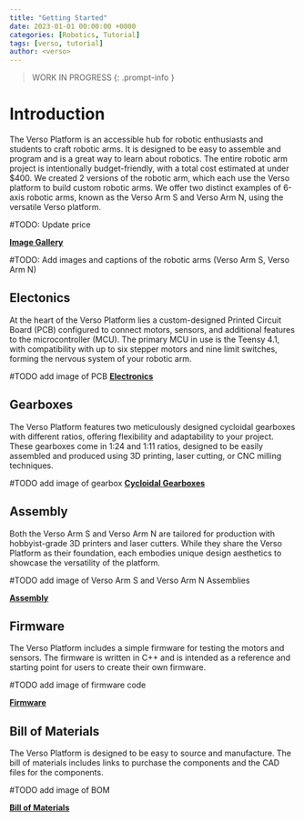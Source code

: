 ```yaml
---
title: "Getting Started"
date: 2023-01-01 00:00:00 +0000
categories: [Robotics, Tutorial]
tags: [verso, tutorial]
author: <verso>
---
```


> WORK IN PROGRESS
{: .prompt-info }

# Introduction

The Verso Platform is an accessible hub for robotic enthusiasts and students to craft robotic arms. It is designed to be easy to assemble and program and is a great way to learn about robotics. The entire robotic arm project is intentionally budget-friendly, with a total cost estimated at under $400. We created 2 versions of the robotic arm, which each use the Verso platform to build custom robotic arms. We offer two distinct examples of 6-axis robotic arms, known as the Verso Arm S and Verso Arm N, using the versatile Verso platform.

#TODO: Update price

[**Image Gallery**](https://versorobotics.com/posts/gallery/)

#TODO: Add images and captions of the robotic arms (Verso Arm S, Verso Arm N)

## Electonics

At the heart of the Verso Platform lies a custom-designed Printed Circuit Board (PCB) configured to connect motors, sensors, and additional features to the microcontroller (MCU). The primary MCU in use is the Teensy 4.1, with compatibility with up to six stepper motors and nine limit switches, forming the nervous system of your robotic arm.

#TODO add image of PCB
[**Electronics**](https://versorobotics.com/posts/electronics/)

## Gearboxes

The Verso Platform features two meticulously designed cycloidal gearboxes with different ratios, offering flexibility and adaptability to your project. These gearboxes come in 1:24 and 1:11 ratios, designed to be easily assembled and produced using 3D printing, laser cutting, or CNC milling techniques.

#TODO add image of gearbox
[**Cycloidal Gearboxes**](https://versorobotics.com/posts/gearboxes/)

## Assembly

Both the Verso Arm S and Verso Arm N are tailored for production with hobbyist-grade 3D printers and laser cutters. While they share the Verso Platform as their foundation, each embodies unique design aesthetics to showcase the versatility of the platform.

#TODO add image of Verso Arm S and Verso Arm N Assemblies

[**Assembly**](https://versorobotics.com/posts/assembly/)

## Firmware

The Verso Platform includes a simple firmware for testing the motors and sensors. The firmware is written in C++ and is intended as a reference and starting point for users to create their own firmware.

#TODO add image of firmware code

[**Firmware**](https://versorobotics.com/posts/firmware/)

## Bill of Materials

The Verso Platform is designed to be easy to source and manufacture. The bill of materials includes links to purchase the components and the CAD files for the components. 

#TODO add image of BOM

[**Bill of Materials**](https://versorobotics.com/posts/bom/)